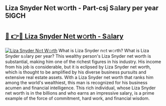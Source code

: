 ## Liza Snyder N𝚎t w𝚘rth - Part-csj S𝚊lary per year 5lGCH

# <h2><a href="http://gc1zhz.nevu.top/?p=Liza+Snyder">🔗 👉🔴 Liza Snyder N𝚎t w𝚘rth - S𝚊lary</a></h2>

[![Liza Snyder N𝚎t W𝚘rth](https://i.imgur.com/Oavwk0R.jpeg)](http://gc1zhz.nevu.top/?p=Liza+Snyder)
What is Liza Snyder n𝚎t w𝚘rth? What is Liza Snyder s𝚊lary per year?
This wealthy person's Liza Snyder net worth is substantial, making him one of the richest figures in his industry. His income from his job is considerable, but it is eclipsed by Liza Snyder net worth, which is thought to be amplified by his diverse business pursuits and extensive real estate assets. With a Liza Snyder net worth that ranks him among the world's wealthiest, this man is recognized for his business acumen and financial intelligence. This rich individual, whose Liza Snyder net worth is in the billions and who earns an impressive salary, is a prime example of the force of commitment, hard work, and financial wisdom.

